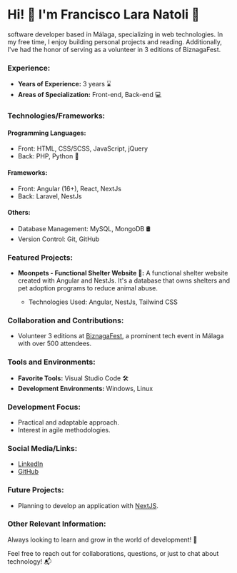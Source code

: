 # Hi! 👋 I'm Francisco Lara Natoli 🚀
software developer based in Málaga, specializing in web technologies. In my free time, I enjoy building personal projects and reading. Additionally, I've had the honor of serving as a volunteer in 3 editions of BiznagaFest.

### Experience:

- **Years of Experience:** 3 years ⌛
- **Areas of Specialization:** Front-end, Back-end 💻

### Technologies/Frameworks:

#### Programming Languages:

- Front: HTML, CSS/SCSS, JavaScript, jQuery
- Back: PHP, Python 🐍

#### Frameworks:

- Front: Angular (16+), React, NextJs
- Back: Laravel, NestJs

#### Others:

- Database Management: MySQL, MongoDB 🛢️
- Version Control: Git, GitHub

### Featured Projects:

- **Moonpets - Functional Shelter Website 🐾:**
  A functional shelter website created with Angular and NestJs. It's a database that owns shelters and pet adoption programs to reduce animal abuse.
  
  - Technologies Used: Angular, NestJs, Tailwind CSS

### Collaboration and Contributions:

- Volunteer 3 editions at [BiznagaFest](https://www.biznagafest.com/), a prominent tech event in Málaga with over 500 attendees.

### Tools and Environments:

- **Favorite Tools:** Visual Studio Code 🛠️
- **Development Environments:** Windows, Linux

### Development Focus:

- Practical and adaptable approach.
- Interest in agile methodologies.

### Social Media/Links:

- [LinkedIn](https://www.linkedin.com/in/francisco-lara-natoli/)
- [GitHub](https://github.com/franlaraa)

### Future Projects:

- Planning to develop an application with [NextJS](https://nextjs.org/).

### Other Relevant Information:

Always looking to learn and grow in the world of development! 🚀

Feel free to reach out for collaborations, questions, or just to chat about technology! 📬

